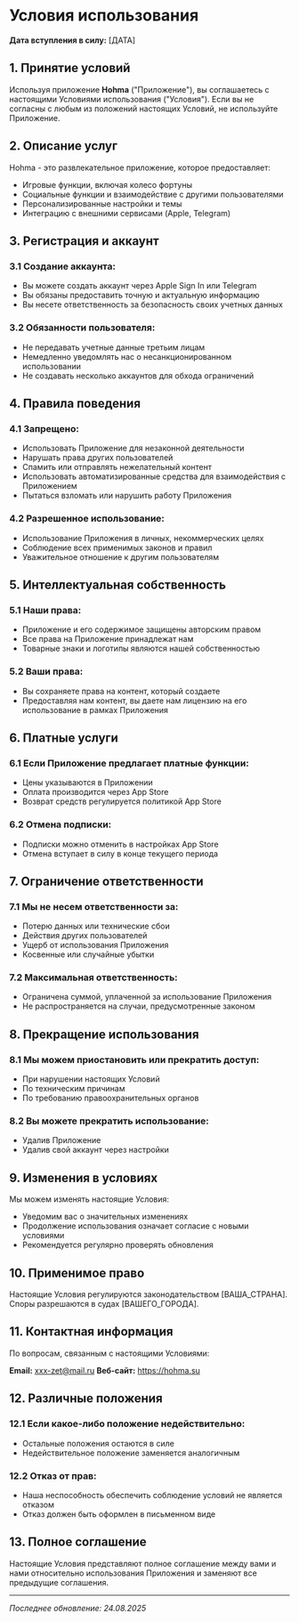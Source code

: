 # Условия использования

**Дата вступления в силу:** [ДАТА]

## 1. Принятие условий

Используя приложение **Hohma** ("Приложение"), вы соглашаетесь с настоящими Условиями использования ("Условия"). Если вы не согласны с любым из положений настоящих Условий, не используйте Приложение.

## 2. Описание услуг

Hohma - это развлекательное приложение, которое предоставляет:

- Игровые функции, включая колесо фортуны
- Социальные функции и взаимодействие с другими пользователями
- Персонализированные настройки и темы
- Интеграцию с внешними сервисами (Apple, Telegram)

## 3. Регистрация и аккаунт

### 3.1 Создание аккаунта:

- Вы можете создать аккаунт через Apple Sign In или Telegram
- Вы обязаны предоставить точную и актуальную информацию
- Вы несете ответственность за безопасность своих учетных данных

### 3.2 Обязанности пользователя:

- Не передавать учетные данные третьим лицам
- Немедленно уведомлять нас о несанкционированном использовании
- Не создавать несколько аккаунтов для обхода ограничений

## 4. Правила поведения

### 4.1 Запрещено:

- Использовать Приложение для незаконной деятельности
- Нарушать права других пользователей
- Спамить или отправлять нежелательный контент
- Использовать автоматизированные средства для взаимодействия с Приложением
- Пытаться взломать или нарушить работу Приложения

### 4.2 Разрешенное использование:

- Использование Приложения в личных, некоммерческих целях
- Соблюдение всех применимых законов и правил
- Уважительное отношение к другим пользователям

## 5. Интеллектуальная собственность

### 5.1 Наши права:

- Приложение и его содержимое защищены авторским правом
- Все права на Приложение принадлежат нам
- Товарные знаки и логотипы являются нашей собственностью

### 5.2 Ваши права:

- Вы сохраняете права на контент, который создаете
- Предоставляя нам контент, вы даете нам лицензию на его использование в рамках Приложения

## 6. Платные услуги

### 6.1 Если Приложение предлагает платные функции:

- Цены указываются в Приложении
- Оплата производится через App Store
- Возврат средств регулируется политикой App Store

### 6.2 Отмена подписки:

- Подписки можно отменить в настройках App Store
- Отмена вступает в силу в конце текущего периода

## 7. Ограничение ответственности

### 7.1 Мы не несем ответственности за:

- Потерю данных или технические сбои
- Действия других пользователей
- Ущерб от использования Приложения
- Косвенные или случайные убытки

### 7.2 Максимальная ответственность:

- Ограничена суммой, уплаченной за использование Приложения
- Не распространяется на случаи, предусмотренные законом

## 8. Прекращение использования

### 8.1 Мы можем приостановить или прекратить доступ:

- При нарушении настоящих Условий
- По техническим причинам
- По требованию правоохранительных органов

### 8.2 Вы можете прекратить использование:

- Удалив Приложение
- Удалив свой аккаунт через настройки

## 9. Изменения в условиях

Мы можем изменять настоящие Условия:

- Уведомим вас о значительных изменениях
- Продолжение использования означает согласие с новыми условиями
- Рекомендуется регулярно проверять обновления

## 10. Применимое право

Настоящие Условия регулируются законодательством [ВАША_СТРАНА]. Споры разрешаются в судах [ВАШЕГО_ГОРОДА].

## 11. Контактная информация

По вопросам, связанным с настоящими Условиями:

**Email:** xxx-zet@mail.ru
**Веб-сайт:** https://hohma.su

## 12. Различные положения

### 12.1 Если какое-либо положение недействительно:

- Остальные положения остаются в силе
- Недействительное положение заменяется аналогичным

### 12.2 Отказ от прав:

- Наша неспособность обеспечить соблюдение условий не является отказом
- Отказ должен быть оформлен в письменном виде

## 13. Полное соглашение

Настоящие Условия представляют полное соглашение между вами и нами относительно использования Приложения и заменяют все предыдущие соглашения.

---

_Последнее обновление: 24.08.2025_
